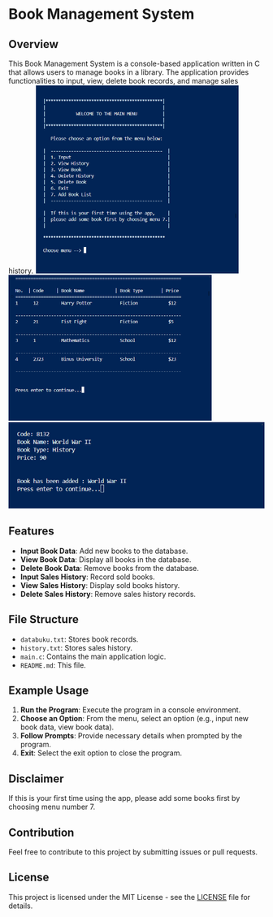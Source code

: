 # Book Management System

## Overview

This Book Management System is a console-based application written in C that allows users to manage books in a library. The application provides functionalities to input, view, delete book records, and manage sales history.
<img src="interface.png" alt="Interface" width="400">
<img src="list.png" alt="List" width="400">
<img src="add.png" alt="add" width="1000">
## Features

- **Input Book Data**: Add new books to the database.
- **View Book Data**: Display all books in the database.
- **Delete Book Data**: Remove books from the database.
- **Input Sales History**: Record sold books.
- **View Sales History**: Display sold books history.
- **Delete Sales History**: Remove sales history records.

## File Structure

- `databuku.txt`: Stores book records.
- `history.txt`: Stores sales history.
- `main.c`: Contains the main application logic.
- `README.md`: This file.

## Example Usage

1. **Run the Program**: Execute the program in a console environment.
2. **Choose an Option**: From the menu, select an option (e.g., input new book data, view book data).
3. **Follow Prompts**: Provide necessary details when prompted by the program.
4. **Exit**: Select the exit option to close the program.

## Disclaimer

If this is your first time using the app, please add some books first by choosing menu number 7.

## Contribution

Feel free to contribute to this project by submitting issues or pull requests.

## License

This project is licensed under the MIT License - see the [LICENSE](LICENSE) file for details.
